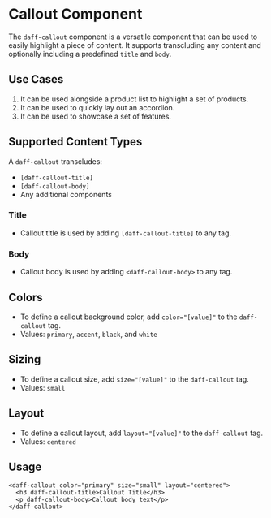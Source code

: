 # Callout Component
The `daff-callout` component is a versatile component that can be used to easily highlight a piece of content. It supports transcluding any content and optionally including a predefined `title` and `body`.

## Use Cases
1. It can be used alongside a product list to highlight a set of products.
2. It can be used to quickly lay out an accordion.
3. It can be used to showcase a set of features.

## Supported Content Types
A `daff-callout` transcludes:
* `[daff-callout-title]`
* `[daff-callout-body]`
* Any additional components

### Title
* Callout title is used by adding `[daff-callout-title]` to any tag.

### Body
* Callout body is used by adding `<daff-callout-body>` to any tag.

## Colors
* To define a callout background color, add `color="[value]"` to the `daff-callout` tag.
* Values: `primary`, `accent`, `black`, and `white`

## Sizing
* To define a callout size, add `size="[value]"` to the `daff-callout` tag.
* Values: `small`

## Layout
* To define a callout layout, add `layout="[value]"` to the `daff-callout` tag.
* Values: `centered`

## Usage
```
<daff-callout color="primary" size="small" layout="centered">
  <h3 daff-callout-title>Callout Title</h3>
  <p daff-callout-body>Callout body text</p>
</daff-callout>
```